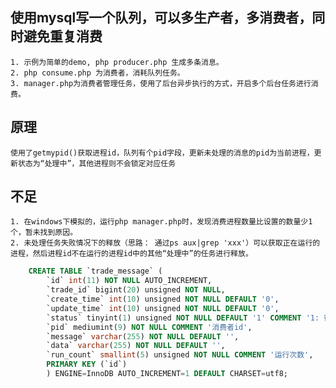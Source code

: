 ## 使用mysql写一个队列，可以多生产者，多消费者，同时避免重复消费
    1. 示例为简单的demo, php producer.php 生成多条消息。
    2. php consume.php 为消费者，消耗队列任务。
    3. manager.php为消费者管理任务，使用了后台异步执行的方式，开启多个后台任务进行消费。

## 原理
    使用了getmypid()获取进程id，队列有个pid字段，更新未处理的消息的pid为当前进程，更新状态为“处理中”，其他进程则不会锁定对应任务

## 不足
    1. 在windows下模拟的，运行php manager.php时，发现消费进程数量比设置的数量少1个，暂未找到原因。
    2. 未处理任务失败情况下的释放（思路： 通过ps aux|grep 'xxx'）可以获取正在运行的进程，然后进程id不在运行的进程id中的其他“处理中”的任务进行释放。

```sql
    CREATE TABLE `trade_message` (
        `id` int(11) NOT NULL AUTO_INCREMENT,
        `trade_id` bigint(20) unsigned NOT NULL,
        `create_time` int(10) unsigned NOT NULL DEFAULT '0',
        `update_time` int(10) unsigned NOT NULL DEFAULT '0',
        `status` tinyint(1) unsigned NOT NULL DEFAULT '1' COMMENT '1: 待处理; 2:处理中; 3:处理成功; 4:处理失败',
        `pid` mediumint(9) NOT NULL COMMENT '消费者id',
        `message` varchar(255) NOT NULL DEFAULT '',
        `data` varchar(255) NOT NULL DEFAULT '',
        `run_count` smallint(5) unsigned NOT NULL COMMENT '运行次数',
        PRIMARY KEY (`id`)
        ) ENGINE=InnoDB AUTO_INCREMENT=1 DEFAULT CHARSET=utf8;
```
